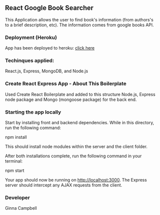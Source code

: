 ## React Google Book Searcher
This Application allows the user to find book's information (from authors's to a brief description, etc). The information comes from google books API. 

### Deployment (Heroku)

App has been deployed to heroku:
[click here](https://books-search-react-mongodb-app.herokuapp.com/)


### Techinques applied:

React.js, Express, MongoDB, and Node.js 

### Create React Express App - About This Boilerplate
Used Create React Boilerplate and added to this structure Node.js, Express node package and Mongo (mongoose package) for the back end. 


### Starting the app locally

Start by installing front and backend dependencies. While in this directory, run the following command:

npm install



This should install node modules within the server and the client folder.

After both installations complete, run the following command in your terminal:

npm start



Your app should now be running on <http://localhost:3000>. The Express server should intercept any AJAX requests from the client.

### Developer

Ginna Campbell

